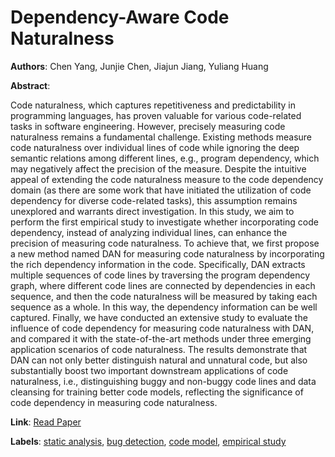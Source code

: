 # Dependency-Aware Code Naturalness

**Authors**: Chen Yang, Junjie Chen, Jiajun Jiang, Yuliang Huang

**Abstract**:

Code naturalness, which captures repetitiveness and predictability in programming languages, has proven valuable for various code-related tasks in software engineering. However, precisely measuring code naturalness remains a fundamental challenge. Existing methods measure code naturalness over individual lines of code while ignoring the deep semantic relations among different lines, e.g., program dependency, which may negatively affect the precision of the measure. Despite the intuitive appeal of extending the code naturalness measure to the code dependency domain (as there are some work that have initiated the utilization of code dependency for diverse code-related tasks), this assumption remains unexplored and warrants direct investigation. In this study, we aim to perform the first empirical study to investigate whether incorporating code dependency, instead of analyzing individual lines, can enhance the precision of measuring code naturalness. To achieve that, we first propose a new method named DAN for measuring code naturalness by incorporating the rich dependency information in the code. Specifically, DAN extracts multiple sequences of code lines by traversing the program dependency graph, where different code lines are connected by dependencies in each sequence, and then the code naturalness will be measured by taking each sequence as a whole. In this way, the dependency information can be well captured. Finally, we have conducted an extensive study to evaluate the influence of code dependency for measuring code naturalness with DAN, and compared it with the state-of-the-art methods under three emerging application scenarios of code naturalness. The results demonstrate that DAN can not only better distinguish natural and unnatural code, but also substantially boost two important downstream applications of code naturalness, i.e., distinguishing buggy and non-buggy code lines and data cleansing for training better code models, reflecting the significance of code dependency in measuring code naturalness.

**Link**: [Read Paper](https://dl.acm.org/doi/10.1145/3689794)

**Labels**: [static analysis](../../labels/static_analysis.md), [bug detection](../../labels/bug_detection.md), [code model](../../labels/code_model.md), [empirical study](../../labels/empirical_study.md)
